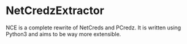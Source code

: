 # NetCredzExtractor
NCE is a complete rewrite of NetCreds and PCredz. It is written using Python3 and aims to be way more extensible.
